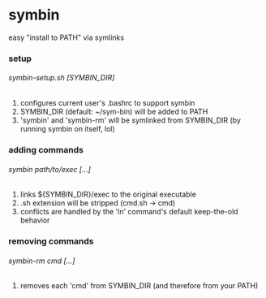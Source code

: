# symbin
easy "install to PATH" via symlinks

### setup
###### symbin-setup.sh [SYMBIN_DIR]
 1. configures current user's .bashrc to support symbin
 2. SYMBIN_DIR (default: ~/sym-bin) will be added to PATH
 3. 'symbin' and 'symbin-rm' will be symlinked from SYMBIN_DIR (by running symbin on itself, lol)

### adding commands
###### symbin path/to/exec \[...]
 1. links ${SYMBIN_DIR}/exec to the original executable
 2. .sh extension will be stripped (cmd.sh -> cmd)
 3. conflicts are handled by the 'ln' command's default keep-the-old behavior

### removing commands
###### symbin-rm cmd \[...]
 1. removes each 'cmd' from SYMBIN_DIR (and therefore from your PATH)
